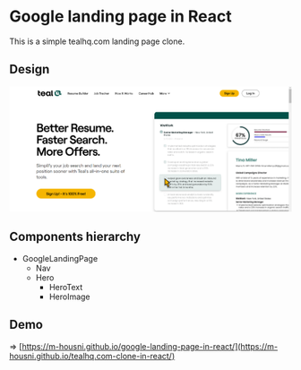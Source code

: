 # Google landing page in React

This is a simple tealhq.com landing page clone. 

## Design
![](assets/design.png)

## Components hierarchy
- GoogleLandingPage
  - Nav
  - Hero
    - HeroText
    - HeroImage

## Demo
=> [https://m-housni.github.io/google-landing-page-in-react/](https://m-housni.github.io/tealhq.com-clone-in-react/)